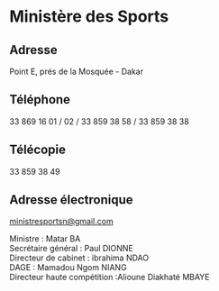 # Ministère des Sports

**Adresse**
-----------

Point E, prés de la Mosquée - Dakar

**Téléphone**
-------------

33 869 16 01 / 02 / 33 859 38 58 / 33 859 38 38

**Télécopie**
-------------

33 859 38 49

**Adresse électronique**
------------------------

[ministresportsn@gmail.com](../../../services/ministresportsngmailcom.md)

Ministre : Matar BA  
Secrétaire général : Paul DIONNE  
Directeur de cabinet : ibrahima NDAO  
DAGE : Mamadou Ngom NIANG  
Directeur haute compétition :Alioune Diakhaté MBAYE